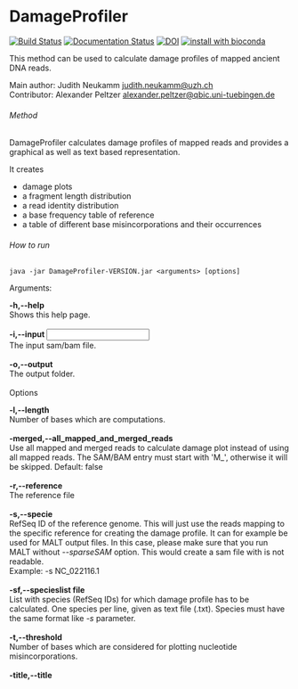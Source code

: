 # DamageProfiler
[![Build Status](https://travis-ci.org/Integrative-Transcriptomics/DamageProfiler.svg?branch=master)](https://travis-ci.org/Integrative-Transcriptomics/DamageProfiler)
[![Documentation Status](https://readthedocs.org/projects/damageprofiler/badge/?version=latest)](http://damageprofiler.readthedocs.io/en/latest/?badge=latest)
[![DOI](https://zenodo.org/badge/84447018.svg)](https://zenodo.org/badge/latestdoi/84447018)
[![install with bioconda](https://img.shields.io/badge/install%20with-bioconda-brightgreen.svg?style=flat-square)](http://bioconda.github.io/recipes/damageprofiler/README.html)

This method can be used to calculate damage profiles of mapped ancient DNA reads. 

Main author: Judith Neukamm <judith.neukamm@uzh.ch>\
Contributor: Alexander Peltzer <alexander.peltzer@qbic.uni-tuebingen.de>

###### Method
DamageProfiler calculates damage profiles of mapped reads and provides a 
graphical as well as text based representation. 

It creates 
- damage plots
- a fragment length distribution
- a read identity distribution 
- a base frequency table of reference 
- a table of different base misincorporations and their occurrences


###### How to run

```
java -jar DamageProfiler-VERSION.jar <arguments> [options]
```




Arguments:

**-h,--help**\
Shows this help page.\
\
**-i,--input <INPUT>**\
The input sam/bam file.\
\
**-o,--output <OUTPUT>**\
The output folder.\
\
Options

**-l,--length <LENGTH>**\
Number of bases which are computations.\
\
**-merged,--all_mapped_and_merged_reads**\
Use all mapped and merged reads to calculate damage plot instead of using all mapped reads. The SAM/BAM entry must start with 'M_', otherwise it will be skipped. Default: false\
\
**-r,--reference <REFERENCE>**\
The reference file\
\
**-s,--specie <SPECIE>**\
RefSeq ID of the reference genome. This will just use the reads mapping to the specific reference for creating the damage profile. It can for example be used for MALT output files. In this case, please make sure that you run MALT without *--sparseSAM* option. This would create a sam file with is not readable. \
Example: -s NC_022116.1
\
\
**-sf,--specieslist file <SPECIES LIST>**\
List with species (RefSeq IDs) for which damage profile has to be calculated. One species per line, given as text file (.txt). Species must have the same format like *-s* parameter.\
\
**-t,--threshold <THRESHOLD>**\
Number of bases which are considered for plotting nucleotide misincorporations.\
\
**-title,--title <TITLE>**\
Title used for all plots (Default: file name of input SAM/BAM file).\
\
**-yaxis,--yaxis <YAXIS>**\
 Maximal value on y axis (Default: flexible, adapts to the calculated damage).\


Running the jar file without any parameter starts a GUI to configure the run.

Stay tuned, a more detailed description, manual and tutorial of DamageProfiler is coming soon.
